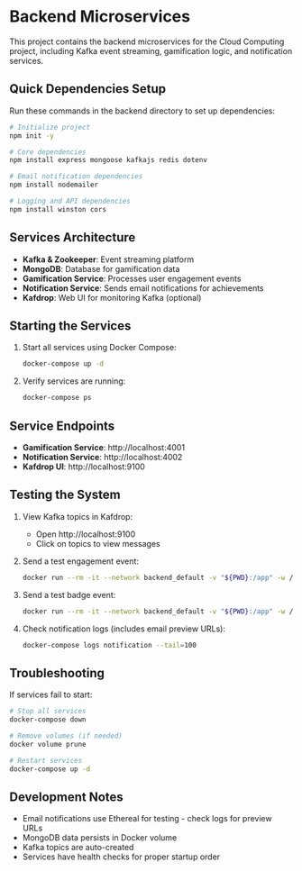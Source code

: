 # Backend Microservices

This project contains the backend microservices for the Cloud Computing project, including Kafka event streaming, gamification logic, and notification services.

## Quick Dependencies Setup

Run these commands in the backend directory to set up dependencies:

```bash
# Initialize project
npm init -y

# Core dependencies
npm install express mongoose kafkajs redis dotenv

# Email notification dependencies
npm install nodemailer

# Logging and API dependencies
npm install winston cors
```

## Services Architecture

- **Kafka & Zookeeper**: Event streaming platform
- **MongoDB**: Database for gamification data
- **Gamification Service**: Processes user engagement events
- **Notification Service**: Sends email notifications for achievements
- **Kafdrop**: Web UI for monitoring Kafka (optional)

## Starting the Services

1. Start all services using Docker Compose:
   ```bash
   docker-compose up -d
   ```

2. Verify services are running:
   ```bash
   docker-compose ps
   ```

## Service Endpoints

- **Gamification Service**: http://localhost:4001
- **Notification Service**: http://localhost:4002
- **Kafdrop UI**: http://localhost:9100

## Testing the System

1. View Kafka topics in Kafdrop:
   - Open http://localhost:9100
   - Click on topics to view messages

2. Send a test engagement event:
   ```bash
   docker run --rm -it --network backend_default -v "${PWD}:/app" -w /app node:18 node testProducer.js
   ```

3. Send a test badge event:
   ```bash
   docker run --rm -it --network backend_default -v "${PWD}:/app" -w /app node:18 node sendBadgeEvent.js
   ```

4. Check notification logs (includes email preview URLs):
   ```bash
   docker-compose logs notification --tail=100
   ```

## Troubleshooting

If services fail to start:
```bash
# Stop all services
docker-compose down

# Remove volumes (if needed)
docker volume prune

# Restart services
docker-compose up -d
```

## Development Notes

- Email notifications use Ethereal for testing - check logs for preview URLs
- MongoDB data persists in Docker volume
- Kafka topics are auto-created
- Services have health checks for proper startup order